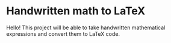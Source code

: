 # Handwritten math to LaTeX

Hello! This project will be able to take handwritten mathematical expressions and convert them to LaTeX code.
